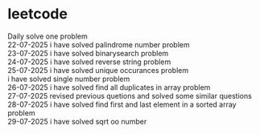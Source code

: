 # leetcode
Daily solve one problem <br/>
22-07-2025 i have solved palindrome number problem<br/>
23-07-2025 i have solved binarysearch problem<br/>
24-07-2025 i have solved reverse string problem<br/>
25-07-2025 i have solved unique occurances problem<br/>
           i have solved single number problem<br/>
26-07-2025 i have solved find all duplicates in array problem<br/>
27-07-2025 revised previous quetions and solved some similar questions<br/>
28-07-2025 i have solved find first and last element in a sorted array problem<br/>
29-07-2025 i have solved sqrt oo number <br/>